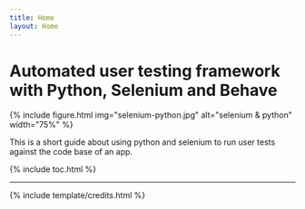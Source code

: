 ```yaml
---
title: Home
layout: Home
---
```


# Automated user testing framework with Python, Selenium and Behave

{% include figure.html img="selenium-python.jpg" alt="selenium & python" width="75%" %}

This is a short guide about using python and selenium to run user tests against the code base of an app.

{% include toc.html %}

------

{% include template/credits.html %}
